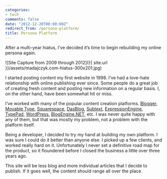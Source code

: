 ```yaml
---
categories:
- tech
comments: false
date: "2012-12-20T00:00:00Z"
redirect_from: /persona-platform/
title: Persona Platform
---
```

After a multi-year hiatus, I’ve decided it’s time to begin rebuilding my online persona again.

![Site Capture from 2009 through 2012]({{ site.url }}/assets/madajczyk.com-hiatus-300x201.jpg)

I started posting content my first website in 1998.  I’ve had a love-hate relationship with online publishing ever since.  Some people do a great job of creating fresh content and posting new information on a regular basis.  I, on the other hand, have been somewhat hit or miss.

I’ve worked with many of the popular content creation platforms.  [Blogger][1], [Movable Type][2], [Squarespace][3], [DasBlog][4], [Subtext][5], [ExpressionEngine][6], [TypePad][7], [WordPress][8], [BlogEngine.NET][9], etc.  I was never quite happy with any of them, but that was mostly my problem, not a problem with the platform itself.

Being a developer, I decided to try my hand at building my own platform.  I was sure I could do it better than anyone else.  I picked up a few clients, and worked really hard on it.  Unfortunately I never set a definitive road map for the product, so it floundered before I closed the business a little over three years ago.

This site will be less blog and more individual articles that I decide to publish.  If it goes well, the content should range all over the place.

[1]: http://www.blogger.com
[2]: http://www.movabletype.com/
[3]: http://www.squarespace.com/
[4]: http://www.dasblog.info/
[5]: http://subtextproject.com/
[6]: http://ellislab.com/expressionengine
[7]: http://www.typepad.com/
[8]: http://wordpress.org/
[9]: http://www.dotnetblogengine.net/